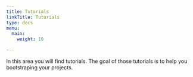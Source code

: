```yaml
---
title: Tutorials
linkTitle: Tutorials
type: docs
menu:
  main:
    weight: 10

---
```


In this area you will find tutorials. The goal of those tutorials is to help you bootstraping your projects.
